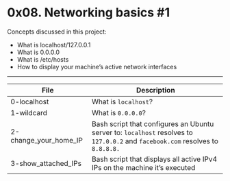 # 0x08. Networking basics #1

Concepts discussed in this project:
- What is localhost/127.0.0.1
- What is 0.0.0.0
- What is /etc/hosts
- How to display your machine’s active network interfaces

---
File | Description
---|---
0-localhost | What is ```localhost```?
1-wildcard | What is ```0.0.0.0```?
2-change_your_home_IP | Bash script that configures an Ubuntu server to: ```localhost``` resolves to ```127.0.0.2``` and ```facebook.com``` resolves to ```8.8.8.8.```
3-show_attached_IPs | Bash script that displays all active IPv4 IPs on the machine it’s executed 
